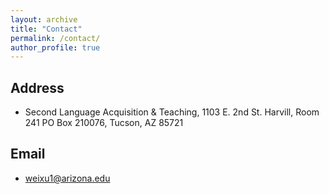 ```yaml
---
layout: archive
title: "Contact"
permalink: /contact/
author_profile: true
---
```



## Address

* Second Language Acquisition & Teaching, 1103 E. 2nd St. Harvill, Room 241
  PO Box 210076, Tucson, AZ 85721


## Email

* weixu1@arizona.edu 




